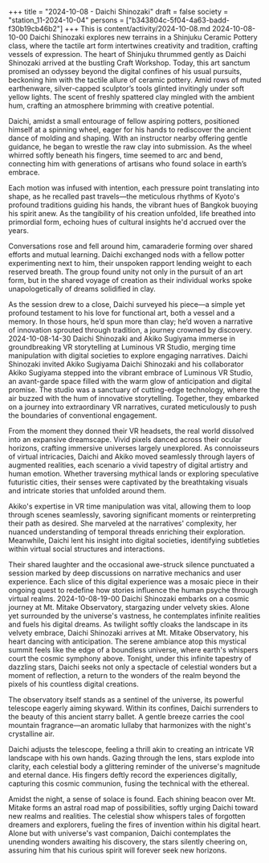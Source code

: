 +++
title = "2024-10-08 - Daichi Shinozaki"
draft = false
society = "station_11-2024-10-04"
persons = ["b343804c-5f04-4a63-badd-f30b19cb46b2"]
+++
This is content/activity/2024-10-08.md
2024-10-08-10-00
Daichi Shinozaki explores new terrains in a Shinjuku Ceramic Pottery class, where the tactile art form intertwines creativity and tradition, crafting vessels of expression.
The heart of Shinjuku thrummed gently as Daichi Shinozaki arrived at the bustling Craft Workshop. Today, this art sanctum promised an odyssey beyond the digital confines of his usual pursuits, beckoning him with the tactile allure of ceramic pottery. Amid rows of muted earthenware, silver-capped sculptor’s tools glinted invitingly under soft yellow lights. The scent of freshly spattered clay mingled with the ambient hum, crafting an atmosphere brimming with creative potential.

Daichi, amidst a small entourage of fellow aspiring potters, positioned himself at a spinning wheel, eager for his hands to rediscover the ancient dance of molding and shaping. With an instructor nearby offering gentle guidance, he began to wrestle the raw clay into submission. As the wheel whirred softly beneath his fingers, time seemed to arc and bend, connecting him with generations of artisans who found solace in earth’s embrace.

Each motion was infused with intention, each pressure point translating into shape, as he recalled past travels—the meticulous rhythms of Kyoto's profound traditions guiding his hands, the vibrant hues of Bangkok buoying his spirit anew. As the tangibility of his creation unfolded, life breathed into primordial form, echoing hues of cultural insights he'd accrued over the years.

Conversations rose and fell around him, camaraderie forming over shared efforts and mutual learning. Daichi exchanged nods with a fellow potter experimenting next to him, their unspoken rapport lending weight to each reserved breath. The group found unity not only in the pursuit of an art form, but in the shared voyage of creation as their individual works spoke unapologetically of dreams solidified in clay.

As the session drew to a close, Daichi surveyed his piece—a simple yet profound testament to his love for functional art, both a vessel and a memory. In those hours, he’d spun more than clay; he’d woven a narrative of innovation sprouted through tradition, a journey crowned by discovery.
2024-10-08-14-30
Daichi Shinozaki and Akiko Sugiyama immerse in groundbreaking VR storytelling at Luminous VR Studio, merging time manipulation with digital societies to explore engaging narratives.
Daichi Shinozaki invited Akiko Sugiyama
Daichi Shinozaki and his collaborator Akiko Sugiyama stepped into the vibrant embrace of Luminous VR Studio, an avant-garde space filled with the warm glow of anticipation and digital promise. The studio was a sanctuary of cutting-edge technology, where the air buzzed with the hum of innovative storytelling. Together, they embarked on a journey into extraordinary VR narratives, curated meticulously to push the boundaries of conventional engagement. 

From the moment they donned their VR headsets, the real world dissolved into an expansive dreamscape. Vivid pixels danced across their ocular horizons, crafting immersive universes largely unexplored. As connoisseurs of virtual intricacies, Daichi and Akiko moved seamlessly through layers of augmented realities, each scenario a vivid tapestry of digital artistry and human emotion. Whether traversing mythical lands or exploring speculative futuristic cities, their senses were captivated by the breathtaking visuals and intricate stories that unfolded around them.

Akiko's expertise in VR time manipulation was vital, allowing them to loop through scenes seamlessly, savoring significant moments or reinterpreting their path as desired. She marveled at the narratives' complexity, her nuanced understanding of temporal threads enriching their exploration. Meanwhile, Daichi lent his insight into digital societies, identifying subtleties within virtual social structures and interactions.

Their shared laughter and the occasional awe-struck silence punctuated a session marked by deep discussions on narrative mechanics and user experience. Each slice of this digital experience was a mosaic piece in their ongoing quest to redefine how stories influence the human psyche through virtual realms.
2024-10-08-19-00
Daichi Shinozaki embarks on a cosmic journey at Mt. Mitake Observatory, stargazing under velvety skies. Alone yet surrounded by the universe's vastness, he contemplates infinite realities and fuels his digital dreams.
As twilight softly cloaks the landscape in its velvety embrace, Daichi Shinozaki arrives at Mt. Mitake Observatory, his heart dancing with anticipation. The serene ambiance atop this mystical summit feels like the edge of a boundless universe, where earth's whispers court the cosmic symphony above. Tonight, under this infinite tapestry of dazzling stars, Daichi seeks not only a spectacle of celestial wonders but a moment of reflection, a return to the wonders of the realm beyond the pixels of his countless digital creations.

The observatory itself stands as a sentinel of the universe, its powerful telescope eagerly aiming skyward. Within its confines, Daichi surrenders to the beauty of this ancient starry ballet. A gentle breeze carries the cool mountain fragrance—an aromatic lullaby that harmonizes with the night's crystalline air.

Daichi adjusts the telescope, feeling a thrill akin to creating an intricate VR landscape with his own hands. Gazing through the lens, stars explode into clarity, each celestial body a glittering reminder of the universe's magnitude and eternal dance. His fingers deftly record the experiences digitally, capturing this cosmic communion, fusing the technical with the ethereal.

Amidst the night, a sense of solace is found. Each shining beacon over Mt. Mitake forms an astral road map of possibilities, softly urging Daichi toward new realms and realities. The celestial show whispers tales of forgotten dreamers and explorers, fueling the fires of invention within his digital heart. Alone but with universe's vast companion, Daichi contemplates the unending wonders awaiting his discovery, the stars silently cheering on, assuring him that his curious spirit will forever seek new horizons.
